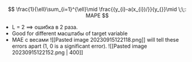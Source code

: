 $$
\frac{1}{\ell}\sum_{i=1}^{\ell}\mid \frac{{y_{i}-a(x_{i})/}}{y_{}}\mid \;\;: MAPE
$$
- L = 2 $\implies$ ошибка в 2 раза.
- Good for different масштабы of target variable
- MAE с весами
  ![[Pasted image 20230915122118.png]]
will tell these errors apart (1, 0 is a significant error).
![[Pasted image 20230915122152.png | 400]]